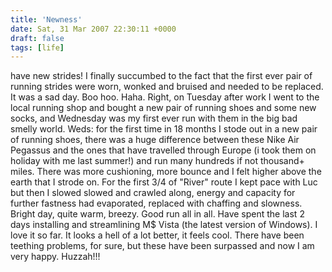 ```yaml
---
title: 'Newness'
date: Sat, 31 Mar 2007 22:30:11 +0000
draft: false
tags: [life]
---
```


have new strides! I finally succumbed to the fact that the first ever pair of running strides were worn, wonked and bruised and needed to be replaced. It was a sad day. Boo hoo. Haha. Right, on Tuesday after work I went to the local running shop and bought a new pair of running shoes and some new socks, and Wednesday was my first ever run with them in the big bad smelly world. Weds: for the first time in 18 months I stode out in a new pair of running shoes, there was a huge difference between these Nike Air Pegassus and the ones that have travelled through Europe (i took them on holiday with me last summer!) and run many hundreds if not thousand+ miles. There was more cushioning, more bounce and I felt higher above the earth that I strode on. For the first 3/4 of "River" route I kept pace with Luc but then I slowed slowed and crawled along, energy and capacity for further fastness had evaporated, replaced with chaffing and slowness. Bright day, quite warm, breezy. Good run all in all. Have spent the last 2 days installing and streamlining M$ Vista (the latest version of Windows). I love it so far. It looks a hell of a lot better, it feels cool. There have been teething problems, for sure, but these have been surpassed and now I am very happy. Huzzah!!!
